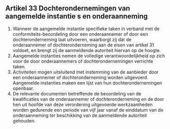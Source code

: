 ## Artikel 33 Dochterondernemingen van aangemelde instantie s en onderaanneming

1. Wanneer de aangemelde instantie specifieke taken in verband met de conformiteits-beoordeling door een onderaannemer of door een dochteronderneming laat uitvoeren, waarborgt zij dat de onderaannemer of dochteronderneming aan de eisen van artikel 31 voldoet, en brengt zij de aanmeldende autoriteit hiervan op de hoogte.
2. Aangemelde instanties nemen de volledige verantwoordelijkheid op zich voor de door onderaannemers of dochterondernemingen verrichte taken.
3. Activiteiten mogen uitsluitend met instemming van de aanbieder door een onderaannemer of dochteronderneming worden uitgevoerd. Aangemelde instanties maken een lijst van hun dochterondernemingen openbaar.
4. De relevante documenten betreffende de beoordeling van de kwalificaties van de onderaannemer of dochteronderneming en de door hen uit hoofde van deze verordening uitgevoerde werkzaamheden worden gedurende een periode van vijf jaar vanaf de einddatum van de onderaanneming ter beschikking van de aanmeldende autoriteit gehouden.
